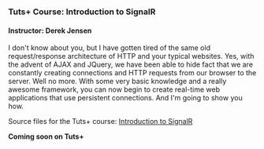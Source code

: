 ### Tuts+ Course: Introduction to SignalR
#### Instructor: Derek Jensen

I don't know about you, but I have gotten tired of the same old request/response architecture of HTTP and your typical websites.  Yes, with the advent of AJAX and JQuery, we have been able to hide fact that we are constantly creating connections and HTTP requests from our browser to the server.  Well no more.  With some very basic knowledge and a really awesome framework, you can now begin to create real-time web applications that use persistent connections.  And I'm going to show you how.

Source files for the Tuts+ course: [Introduction to SignalR](https://courses.tutsplus.com/)

**Coming soon on Tuts+**
